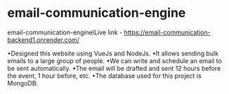 # email-communication-engine


email-communication-enginelLive link - 
https://email-communication-backend1.onrender.com/

•Designed this website using VueJs and NodeJs.
•It allows sending bulk emails to a large group of
people.
•We can write and schedule an email to be sent
automatically.
•The email will be drafted and sent 12 hours before the
event, 1 hour before, etc.
•The database used for this project is MongoDB.

